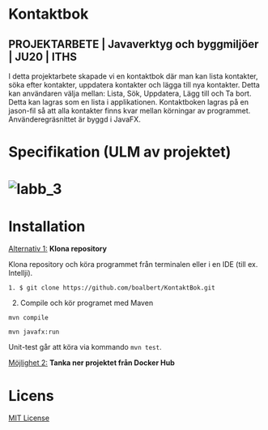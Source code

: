 # Kontaktbok 
## PROJEKTARBETE | Javaverktyg och byggmiljöer | JU20 | ITHS

I detta projektarbete skapade vi en kontaktbok där man kan lista kontakter, söka efter kontakter, uppdatera kontakter och lägga till nya kontakter. Detta kan användaren välja mellan: Lista, Sök, Uppdatera, Lägg till och Ta bort. Detta kan lagras som en lista i applikationen. Kontaktboken lagras på en jason-fil så att alla kontakter finns kvar mellan körningar av programmet. Använderegräsnittet är byggd i JavaFX.

# Specifikation (ULM av projektet)

# ![labb_3](https://tva1.sinaimg.cn/large/0081Kckwgy1glfnh5rvb1j30kl0h1wg3.jpg)

# Installation

<u>Alternativ 1:</u> **Klona repository**

Klona repository och köra programmet från terminalen eller i en IDE (till ex. Intellji). 

`1. $ git clone https://github.com/boalbert/KontaktBok.git`

2. Compile och kör programet med Maven

`mvn compile`

`mvn javafx:run`

Unit-test går att köra via kommando `mvn test`.

<u>Möjlighet 2:</u> **Tanka ner projektet från Docker Hub**

# Licens 

[MIT License](https://opensource.org/licenses/MIT)